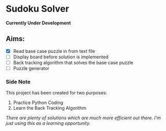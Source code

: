 # Sudoku Solver
**Currently Under Development**

## Aims:
- [x] Read base case puzzle in from text file
- [ ] Display board before solution is implemented
- [ ] Back tracking algorithm that solves the base case puzzle
- [ ] Puzzle generator

### Side Note
This project has been created for two purposes:
1. Practice Python Coding
2. Learn the Back Tracking Algorithm

_There are plenty of solutions which are much more efficient out there. I'm just using this as a learning opportunity._

